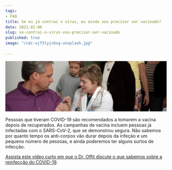 ```yaml
---
tags:
- FAQ
title: Se eu já contraí o vírus, eu ainda vou precisar ser vacinado?
date: 2021-01-06
slug: se-contrai-o-virus-vou-precisar-ser-vacinado
published: true
image: "/cdc-ojf3lyjc6vg-unsplash.jpg"

---
```

![](/take-vaccine-after-infected.jpg)

Pessoas que tiveram COVID-19 são recomendados a tomarem a vacina depois de recuperados. As campanhas de vacina incluem pessoas já infectadas com o SARS-CoV-2, que se demonstrou segura. Não sabemos por quanto tempo os anti-corpos vão durar depois da infeção e um pequeno número de pessoas, e ainda poderemos ter alguns surtos de infecção. 

[Assista este vídeo curto em que o Dr. Offit discute o que sabemos sobre a reinfecção do COVID-19](https://www.chop.edu/centers-programs/vaccine-education-center/video/are-reinfections-covid-19-possible "Vídeo sobre a reinfecção do COVID-19").